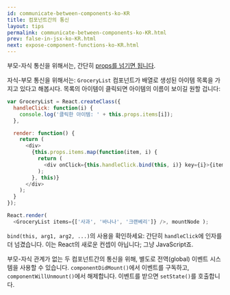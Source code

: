 ```yaml
---
id: communicate-between-components-ko-KR
title: 컴포넌트간의 통신
layout: tips
permalink: communicate-between-components-ko-KR.html
prev: false-in-jsx-ko-KR.html
next: expose-component-functions-ko-KR.html
---
```


부모-자식 통신을 위해서는, 간단히 [props를 넘기면 됩니다](/react/docs/multiple-components-ko-KR.html).

자식-부모 통신을 위해서는:
`GroceryList` 컴포넌트가 배열로 생성된 아이템 목록을 가지고 있다고 해봅시다. 목록의 아이템이 클릭되면 아이템의 이름이 보이길 원할 겁니다:

```js
var GroceryList = React.createClass({
  handleClick: function(i) {
    console.log('클릭한 아이템: ' + this.props.items[i]);
  },

  render: function() {
    return (
      <div>
        {this.props.items.map(function(item, i) {
          return (
            <div onClick={this.handleClick.bind(this, i)} key={i}>{item}</div>
          );
        }, this)}
      </div>
    );
  }
});

React.render(
  <GroceryList items={['사과', '바나나', '크랜베리']} />, mountNode );
```

`bind(this, arg1, arg2, ...)`의 사용을 확인하세요: 간단히 `handleClick`에 인자를 더 넘겼습니다. 이는 React의 새로운 컨셉이 아닙니다; 그냥 JavaScript죠.

부모-자식 관계가 없는 두 컴포넌트간의 통신을 위해, 별도로 전역(global) 이벤트 시스템을 사용할 수 있습니다.
`componentDidMount()`에서 이벤트를 구독하고, `componentWillUnmount()`에서 해제합니다. 이벤트를 받으면 `setState()`를 호출합니다.
